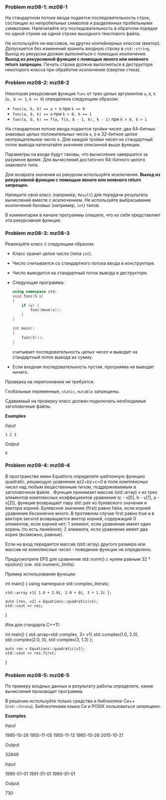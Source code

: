 ### Problem mz08-1: mz08-1

На стандартном потоке ввода подается последовательность строк, состоящих из непробельных символов и разделенных пробельными символами. Напечатайте эту последовательность в обратном порядке по одной строке на одной строке выходного текстового файла.

Не используйте ни массивов, ни других контейнерных классов (вектор). Допускается без изменений хранить входную строку в ```std::string```. Выход из рекурсии должен выполняться с помощью исключения. **Выход из рекурсивной функции с помощью явного или неявного return запрещен.** Печать строки должна выполняться в деструкторе некоторого класса при обработке исключения (свертке стека). 

### Problem mz08-2: mz08-2

Некоторая рекурсивная функция ```func``` от трех целых аргументов ```a```, ```b```, ```k``` (```a, b >= 1```, ```k >= 0```) определена следующим образом:

* ```func(a, b, k) == a + b``` при ```k == 0```
* ```func(a, b, k) == a``` при ```k > 0, b == 1```
* ```func(a, b, k) == f(a, f(a, b - 1, k), k - 1)``` при ```k > 0, b > 1```

На стандартном потоке ввода подаются тройки чисел: два 64-битных знаковых целых положительных числа ```a```, ```b``` и 32-битное целое неотрицательное число ```k```. Для каждой тройки чисел на стандартный поток вывода напечатайте значение описанной выше функции.

Параметры на входе будут таковы, что вычисление завершится за разумное время. Для вычислений достаточно 64-битного целого знакового типа.

Для возврата значения из рекурсии используйте исключения. **Выход из рекурсивной функции с помощью явного или неявного return запрещен.**

Напишите свой класс (например, ```Result```) для передачи результата вычислений вместе с исключением. Не используйте выбрасывание исключений базовых (например, ```int```) типов.

В комментарии в начале программы опишите, что из себя представляет эта рекурсивная функция.

### Problem mz08-3: mz08-3

Реализуйте класс ```S``` следующим образом:

* Класс хранит целое число (типа ```int```).
* Число считывается со стандартного потока ввода в конструкторе.
* Число выводится на стандартный поток вывода в деструкторе.
* Следующая программа:

  ```c++
  using namespace std;
  void func(S v)
  {
      if (v) {
          func(move(v));
      }
  }
  
  int main()
  {
      func(S());
  }
  ```

  считывает последовательность целых чисел и выводит на стандартный поток вывода их сумму.
* Если входная последовательность пустая, программа не выводит ничего.

Проверка на переполнение не требуется.

Глобальные переменные, ```static```, ```mutable``` запрещены.

Сдаваемый на проверку класс должен подключать необходимые заголовочные файлы.

**Examples**

_Input_
```
1 2 3
```
_Output_
```
6
```
### Problem mz08-4: mz08-4

В пространстве имен Equations определите шаблонную функцию quadratic, решающую уравнение az2+bz+c=0 в поле комплексных чисел над любым вещественным типом, поддерживаемым в заголовочном файле <complex>. Функция принимает массив (std::array) v из трех элементов комплексных коэффициентов уравнения (c - v[0], b - v[1], a - v[2]), функция возвращает пару std::pair из булевского значения и вектора корней. Булевское значение (first) равно false, если корней уравнения бесконечно много. В противном случае first равно true и в векторе second возвращается вектор корней, содержащий 0 элементов, если корней нет; 1 элемент, если уравнение имеет один корень (то есть линейное); 2 элемента, если уравнение имеет два корня (возможно, равные).

Если на вход передается массив (std::array) другого размера или массив не комплексных чисел - поведение функции не определено.

Предусмотрите EPS для сравнения std::norm() с нулем равным 32 * epsilon() (см. std::numeric_limits).

Пример использования функции:

int main()
{
    using namespace std::complex_literals;

    std::array v1{ 1.0 + 2.0i, 2.0 + 0i, 3 + 1.3i };

    auto [res, v2] = Equations::quadratic(v1);
    std::cout << res;
}

Или для стандарта C++11:

int main()
{
    std::array<std::complex<double>, 3> v1{
        std::complex<double>(1.0, 2.0),
        std::complex<double>(2.0, 0),
        std::complex<double>(3, 1.3)
    };

    auto res = Equations::quadratic(v1);
    std::cout << res.first;
}

### Problem mz08-5: mz08-5

По примеру входных данных и результату работы определите, какие вычисления производит программа.

В решении используйте только средства и библиотеки Си++ (```std::chrono```). Библиотеками языка Си и POSIX пользоваться запрещено.

**Examples**

_Input_

1985-10-26
1955-11-05
1955-11-12
1985-10-26
2015-10-21

Output

32848

Input

1990-01-01
1991-01-01
1990-01-01

Output

730
